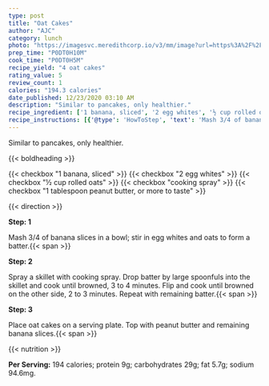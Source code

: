 ```yaml
---
type: post
title: "Oat Cakes"
author: "AJC"
category: lunch
photo: "https://imagesvc.meredithcorp.io/v3/mm/image?url=https%3A%2F%2Fimages.media-allrecipes.com%2Fuserphotos%2F5924916.jpg"
prep_time: "P0DT0H10M"
cook_time: "P0DT0H5M"
recipe_yield: "4 oat cakes"
rating_value: 5
review_count: 1
calories: "194.3 calories"
date_published: 12/23/2020 03:10 AM
description: "Similar to pancakes, only healthier."
recipe_ingredient: ['1 banana, sliced', '2 egg whites', '½ cup rolled oats', 'cooking spray', '1 tablespoon peanut butter, or more to taste']
recipe_instructions: [{'@type': 'HowToStep', 'text': 'Mash 3/4 of banana slices in a bowl; stir in egg whites and oats to form a batter.\n'}, {'@type': 'HowToStep', 'text': 'Spray a skillet with cooking spray. Drop batter by large spoonfuls into the skillet and cook until browned, 3 to 4 minutes. Flip and cook until browned on the other side, 2 to 3 minutes. Repeat with remaining batter.\n'}, {'@type': 'HowToStep', 'text': 'Place oat cakes on a serving plate. Top with peanut butter and remaining banana slices.\n'}]
---
```


Similar to pancakes, only healthier. 

{{< boldheading >}}

{{< checkbox "1  banana, sliced" >}}
{{< checkbox "2  egg whites" >}}
{{< checkbox "½ cup rolled oats" >}}
{{< checkbox "cooking spray" >}}
{{< checkbox "1 tablespoon peanut butter, or more to taste" >}}


{{< direction >}}

**Step: 1**

Mash 3/4 of banana slices in a bowl; stir in egg whites and oats to form a batter.{{< span >}}

**Step: 2**

Spray a skillet with cooking spray. Drop batter by large spoonfuls into the skillet and cook until browned, 3 to 4 minutes. Flip and cook until browned on the other side, 2 to 3 minutes. Repeat with remaining batter.{{< span >}}

**Step: 3**

Place oat cakes on a serving plate. Top with peanut butter and remaining banana slices.{{< span >}}

{{< nutrition >}}

**Per Serving:** 194 calories; protein 9g; carbohydrates 29g; fat 5.7g; sodium 94.6mg.